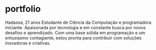 # portfolio
Hadassa, 21 anos
Estudante de Ciência da Computação e programadora iniciante. Apaixonada por tecnologia e em constante busca por novos desafios e aprendizado. Com uma base sólida em programação e um entusiasmo contagiante, estou pronta para contribuir com soluções inovadoras e criativas.